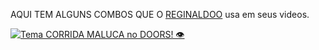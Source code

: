 AQUI TEM ALGUNS COMBOS QUE O [REGINALDOO](https://youtube.com/@REIginaldoo) usa em seus videos.

[![Tema CORRIDA MALUCA no DOORS! 👁️](https://img.youtube.com/vi/tGmZlo4ulQI/maxresdefault.jpg)](https://youtu.be/tGmZlo4ulQI)
